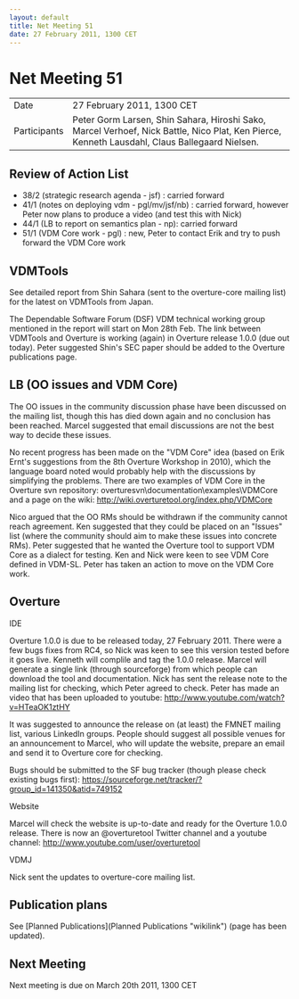 ```yaml
---
layout: default
title: Net Meeting 51
date: 27 February 2011, 1300 CET
---
```


<script src="https://code.jquery.com/jquery-1.11.1.min.js">
</script>
<script src="/javascripts/edit.js"></script>
<script>setEditButonNm();</script>

# Net Meeting 51

|||
|---|---|
| Date | 27 February 2011, 1300 CET |
| Participants | Peter Gorm Larsen, Shin Sahara, Hiroshi Sako, Marcel Verhoef, Nick Battle, Nico Plat, Ken Pierce, Kenneth Lausdahl, Claus Ballegaard Nielsen. |

Review of Action List
---------------------

-   38/2 (strategic research agenda - jsf) : carried forward
-   41/1 (notes on deploying vdm - pgl/mv/jsf/nb) : carried forward,
    however Peter now plans to produce a video (and test this with Nick)
-   44/1 (LB to report on semantics plan - np): carried forward
-   51/1 (VDM Core work - pgl) : new, Peter to contact Erik and try to
    push forward the VDM Core work

VDMTools
--------

See detailed report from Shin Sahara (sent to the overture-core mailing
list) for the latest on VDMTools from Japan.

The Dependable Software Forum (DSF) VDM technical working group
mentioned in the report will start on Mon 28th Feb. The link between
VDMTools and Overture is working (again) in Overture release 1.0.0 (due
out today). Peter suggested Shin's SEC paper should be added to the
Overture publications page.

LB (OO issues and VDM Core)
---------------------------

The OO issues in the community discussion phase have been discussed on
the mailing list, though this has died down again and no conclusion has
been reached. Marcel suggested that email discussions are not the best
way to decide these issues.

No recent progress has been made on the "VDM Core" idea (based on Erik
Ernt's suggestions from the 8th Overture Workshop in 2010), which the
language board noted would probably help with the discussions by
simplifying the problems. There are two examples of VDM Core in the
Overture svn repository: overturesvn\\documentation\\examples\\VDMCore
and a page on the wiki: <http://wiki.overturetool.org/index.php/VDMCore>

Nico argued that the OO RMs should be withdrawn if the community cannot
reach agreement. Ken suggested that they could be placed on an "Issues"
list (where the community should aim to make these issues into concrete
RMs). Peter suggested that he wanted the Overture tool to support VDM
Core as a dialect for testing. Ken and Nick were keen to see VDM Core
defined in VDM-SL. Peter has taken an action to move on the VDM Core
work.

Overture
--------

IDE

Overture 1.0.0 is due to be released today, 27 February 2011. There were
a few bugs fixes from RC4, so Nick was keen to see this version tested
before it goes live. Kenneth will complile and tag the 1.0.0 release.
Marcel will generate a single link (through sourceforge) from which
people can download the tool and documentation. Nick has sent the
release note to the mailing list for checking, which Peter agreed to
check. Peter has made an video that has been uploaded to youtube:
<http://www.youtube.com/watch?v=HTeaOK1ztHY>

It was suggested to announce the release on (at least) the FMNET mailing
list, various LinkedIn groups. People should suggest all possible venues
for an announcement to Marcel, who will update the website, prepare an
email and send it to Overture core for checking.

Bugs should be submitted to the SF bug tracker (though please check
existing bugs first):
<https://sourceforge.net/tracker/?group_id=141350&atid=749152>

Website

Marcel will check the website is up-to-date and ready for the Overture
1.0.0 release. There is now an @overturetool Twitter channel and a
youtube channel: <http://www.youtube.com/user/overturetool>

VDMJ

Nick sent the updates to overture-core mailing list.

Publication plans
-----------------

See [Planned Publications](Planned Publications "wikilink") (page has
been updated).

Next Meeting
------------

Next meeting is due on March 20th 2011, 1300 CET

   <div id="edit_page_div"></div>